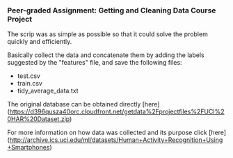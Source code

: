 ### Peer-graded Assignment: Getting and Cleaning Data Course Project

The scrip was as simple as possible so that it could solve the problem quickly and efficiently.

Basically collect the data and concatenate them by adding the labels suggested by the "features" file, and save the following files:

* test.csv
* train.csv
* tidy_average_data.txt

The original database can be obtained directly [here] (https://d396qusza40orc.cloudfront.net/getdata%2Fprojectfiles%2FUCI%20HAR%20Dataset.zip)

For more information on how data was collected and its purpose click [here] (http://archive.ics.uci.edu/ml/datasets/Human+Activity+Recognition+Using+Smartphones)
